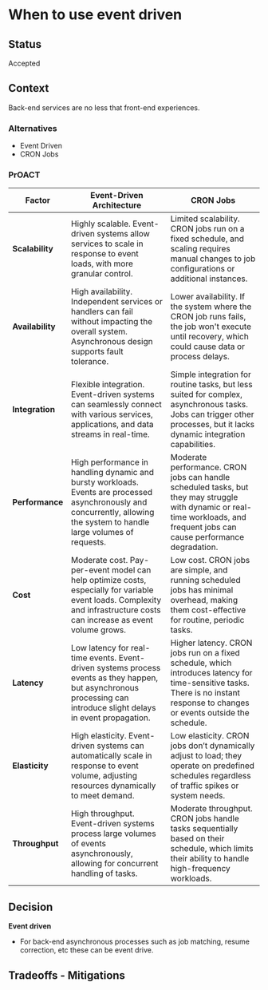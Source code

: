# When to use event driven

## Status
Accepted

## Context
Back-end services are no less that front-end experiences.

### Alternatives

* Event Driven
* CRON Jobs

### PrOACT

| Factor         | **Event-Driven Architecture**                                   | **CRON Jobs**                                                   |
| -------------- | ----------------------------------------------------------------| ----------------------------------------------------------------|
| **Scalability**| Highly scalable. Event-driven systems allow services to scale in response to event loads, with more granular control. | Limited scalability. CRON jobs run on a fixed schedule, and scaling requires manual changes to job configurations or additional instances. |
| **Availability**| High availability. Independent services or handlers can fail without impacting the overall system. Asynchronous design supports fault tolerance. | Lower availability. If the system where the CRON job runs fails, the job won't execute until recovery, which could cause data or process delays. |
| **Integration**| Flexible integration. Event-driven systems can seamlessly connect with various services, applications, and data streams in real-time. | Simple integration for routine tasks, but less suited for complex, asynchronous tasks. Jobs can trigger other processes, but it lacks dynamic integration capabilities. |
| **Performance**| High performance in handling dynamic and bursty workloads. Events are processed asynchronously and concurrently, allowing the system to handle large volumes of requests. | Moderate performance. CRON jobs can handle scheduled tasks, but they may struggle with dynamic or real-time workloads, and frequent jobs can cause performance degradation. |
| **Cost**       | Moderate cost. Pay-per-event model can help optimize costs, especially for variable event loads. Complexity and infrastructure costs can increase as event volume grows. | Low cost. CRON jobs are simple, and running scheduled jobs has minimal overhead, making them cost-effective for routine, periodic tasks. |
| **Latency**    | Low latency for real-time events. Event-driven systems process events as they happen, but asynchronous processing can introduce slight delays in event propagation. | Higher latency. CRON jobs run on a fixed schedule, which introduces latency for time-sensitive tasks. There is no instant response to changes or events outside the schedule. |
| **Elasticity** | High elasticity. Event-driven systems can automatically scale in response to event volume, adjusting resources dynamically to meet demand. | Low elasticity. CRON jobs don’t dynamically adjust to load; they operate on predefined schedules regardless of traffic spikes or system needs. |
| **Throughput** | High throughput. Event-driven systems process large volumes of events asynchronously, allowing for concurrent handling of tasks. | Moderate throughput. CRON jobs handle tasks sequentially based on their schedule, which limits their ability to handle high-frequency workloads. |

## Decision

**Event driven**
* For back-end asynchronous processes such as job matching, resume correction, etc these can be event drive.

## Tradeoffs - Mitigations